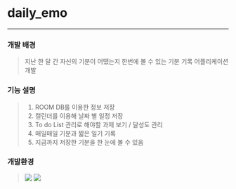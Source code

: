 # daily_emo
-------------------
### 개발 배경
> 지난 한 달 간 자신의 기분이 어땠는지 한번에 볼 수 있는 기분 기록 어플리케이션 개발

### 기능 설명
> 1. ROOM DB를 이용한 정보 저장
> 2. 캘린더를 이용해 날짜 별 일정 저장
> 3. To do List 관리로 해야할 과제 보기 / 달성도 관리
> 4. 매일매일 기분과 짧은 일기 기록
> 5. 지금까지 저장한 기분을 한 눈에 볼 수 있음

### 개발환경
> <img src="https://img.shields.io/badge/Android-74DF00?style=flat-square&logo=Android&logoColor=white"/></a>
> <img src="https://img.shields.io/badge/Kotlin-0095D5?style=flat-square&logo=Kotlin&logoColor=white"/></a>
